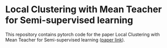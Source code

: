 # Local Clustering with Mean Teacher for Semi-supervised learning

This repository contains pytorch code for the paper Local Clustering with Mean Teacher for Semi-supervised learning ([paper link](https://arxiv.org/pdf/2004.09665.pdf)).
